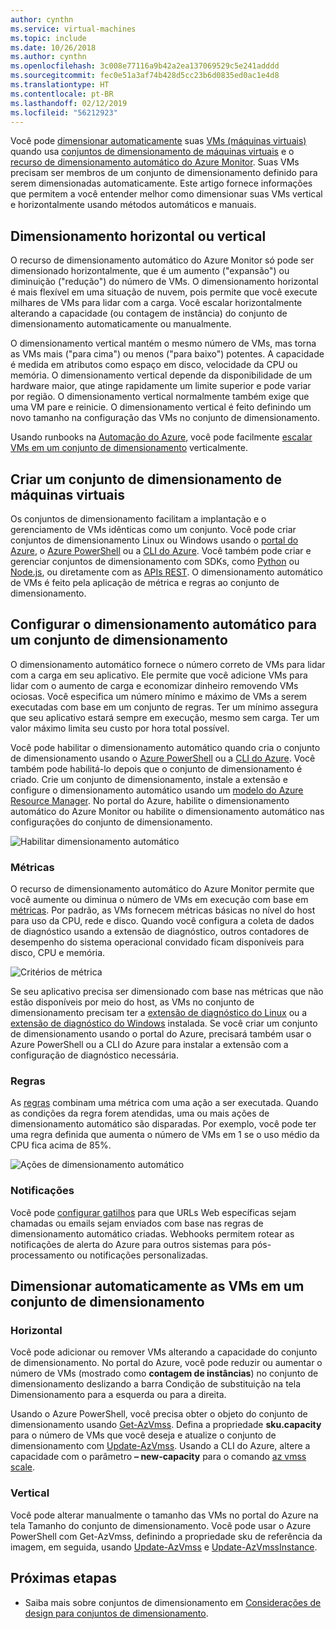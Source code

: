 ```yaml
---
author: cynthn
ms.service: virtual-machines
ms.topic: include
ms.date: 10/26/2018
ms.author: cynthn
ms.openlocfilehash: 3c008e77116a9b42a2ea137069529c5e241adddd
ms.sourcegitcommit: fec0e51a3af74b428d5cc23b6d0835ed0ac1e4d8
ms.translationtype: HT
ms.contentlocale: pt-BR
ms.lasthandoff: 02/12/2019
ms.locfileid: "56212923"
---
```

Você pode [dimensionar automaticamente](../articles/azure-monitor/platform/autoscale-best-practices.md) suas [VMs (máquinas virtuais)](../articles/virtual-machines/windows/overview.md) quando usa [conjuntos de dimensionamento de máquinas virtuais](../articles/virtual-machine-scale-sets/virtual-machine-scale-sets-overview.md) e o [recurso de dimensionamento automático do Azure Monitor](../articles/azure-monitor/platform/autoscale-overview.md). Suas VMs precisam ser membros de um conjunto de dimensionamento definido para serem dimensionadas automaticamente. Este artigo fornece informações que permitem a você entender melhor como dimensionar suas VMs vertical e horizontalmente usando métodos automáticos e manuais.

## <a name="horizontal-or-vertical-scaling"></a>Dimensionamento horizontal ou vertical

O recurso de dimensionamento automático do Azure Monitor só pode ser dimensionado horizontalmente, que é um aumento ("expansão") ou diminuição ("redução") do número de VMs. O dimensionamento horizontal é mais flexível em uma situação de nuvem, pois permite que você execute milhares de VMs para lidar com a carga. Você escalar horizontalmente alterando a capacidade (ou contagem de instância) do conjunto de dimensionamento automaticamente ou manualmente. 

O dimensionamento vertical mantém o mesmo número de VMs, mas torna as VMs mais ("para cima") ou menos ("para baixo") potentes. A capacidade é medida em atributos como espaço em disco, velocidade da CPU ou memória. O dimensionamento vertical depende da disponibilidade de um hardware maior, que atinge rapidamente um limite superior e pode variar por região. O dimensionamento vertical normalmente também exige que uma VM pare e reinicie. O dimensionamento vertical é feito definindo um novo tamanho na configuração das VMs no conjunto de dimensionamento.

Usando runbooks na [Automação do Azure](../articles/automation/automation-intro.md), você pode facilmente [ escalar VMs em um conjunto de dimensionamento](../articles/virtual-machine-scale-sets/virtual-machine-scale-sets-vertical-scale-reprovision.md) verticalmente.

## <a name="create-a-virtual-machine-scale-set"></a>Criar um conjunto de dimensionamento de máquinas virtuais

Os conjuntos de dimensionamento facilitam a implantação e o gerenciamento de VMs idênticas como um conjunto. Você pode criar conjuntos de dimensionamento Linux ou Windows usando o [portal do Azure](../articles/virtual-machine-scale-sets/virtual-machine-scale-sets-portal-create.md), o [Azure PowerShell](../articles/virtual-machines/windows/tutorial-create-vmss.md) ou a [CLI do Azure](../articles/virtual-machines/linux/tutorial-create-vmss.md). Você também pode criar e gerenciar conjuntos de dimensionamento com SDKs, como [Python](https://azure.microsoft.com/develop/python/) ou [Node.js](/nodejs/azure), ou diretamente com as [APIs REST](/rest/api/compute/virtualmachinescalesets). O dimensionamento automático de VMs é feito pela aplicação de métrica e regras ao conjunto de dimensionamento.

## <a name="configure-autoscale-for-a-scale-set"></a>Configurar o dimensionamento automático para um conjunto de dimensionamento

O dimensionamento automático fornece o número correto de VMs para lidar com a carga em seu aplicativo. Ele permite que você adicione VMs para lidar com o aumento de carga e economizar dinheiro removendo VMs ociosas. Você especifica um número mínimo e máximo de VMs a serem executadas com base em um conjunto de regras. Ter um mínimo assegura que seu aplicativo estará sempre em execução, mesmo sem carga. Ter um valor máximo limita seu custo por hora total possível.

Você pode habilitar o dimensionamento automático quando cria o conjunto de dimensionamento usando o [Azure PowerShell](../articles/azure-monitor/platform/powershell-quickstart-samples.md#create-and-manage-autoscale-settings) ou a [CLI do Azure](https://docs.microsoft.com/cli/azure/monitor/autoscale-settings). Você também pode habilitá-lo depois que o conjunto de dimensionamento é criado. Crie um conjunto de dimensionamento, instale a extensão e configure o dimensionamento automático usando um [modelo do Azure Resource Manager](../articles/virtual-machine-scale-sets/virtual-machine-scale-sets-windows-autoscale.md). No portal do Azure, habilite o dimensionamento automático do Azure Monitor ou habilite o dimensionamento automático nas configurações do conjunto de dimensionamento.

![Habilitar dimensionamento automático](./media/virtual-machines-autoscale/virtual-machines-autoscale-enable.png)
 
### <a name="metrics"></a>Métricas

O recurso de dimensionamento automático do Azure Monitor permite que você aumente ou diminua o número de VMs em execução com base em [métricas](../articles/azure-monitor/platform/autoscale-common-metrics.md). Por padrão, as VMs fornecem métricas básicas no nível do host para uso da CPU, rede e disco. Quando você configura a coleta de dados de diagnóstico usando a extensão de diagnóstico, outros contadores de desempenho do sistema operacional convidado ficam disponíveis para disco, CPU e memória.

![Critérios de métrica](./media/virtual-machines-autoscale/virtual-machines-autoscale-criteria.png)

Se seu aplicativo precisa ser dimensionado com base nas métricas que não estão disponíveis por meio do host, as VMs no conjunto de dimensionamento precisam ter a [extensão de diagnóstico do Linux](../articles/virtual-machines/linux/diagnostic-extension.md) ou a [extensão de diagnóstico do Windows](../articles/virtual-machines/windows/ps-extensions-diagnostics.md) instalada. Se você criar um conjunto de dimensionamento usando o portal do Azure, precisará também usar o Azure PowerShell ou a CLI do Azure para instalar a extensão com a configuração de diagnóstico necessária.
 
### <a name="rules"></a>Regras

As [regras](../articles/monitoring-and-diagnostics/monitoring-autoscale-scale-by-custom-metric.md) combinam uma métrica com uma ação a ser executada. Quando as condições da regra forem atendidas, uma ou mais ações de dimensionamento automático são disparadas. Por exemplo, você pode ter uma regra definida que aumenta o número de VMs em 1 se o uso médio da CPU fica acima de 85%.

![Ações de dimensionamento automático](./media/virtual-machines-autoscale/virtual-machines-autoscale-actions.png)
 
### <a name="notifications"></a>Notificações

Você pode [configurar gatilhos](../articles/azure-monitor/platform/autoscale-webhook-email.md) para que URLs Web específicas sejam chamadas ou emails sejam enviados com base nas regras de dimensionamento automático criadas. Webhooks permitem rotear as notificações de alerta do Azure para outros sistemas para pós-processamento ou notificações personalizadas.

## <a name="manually-scale-vms-in-a-scale-set"></a>Dimensionar automaticamente as VMs em um conjunto de dimensionamento

### <a name="horizontal"></a>Horizontal

Você pode adicionar ou remover VMs alterando a capacidade do conjunto de dimensionamento. No portal do Azure, você pode reduzir ou aumentar o número de VMs (mostrado como **contagem de instâncias**) no conjunto de dimensionamento deslizando a barra Condição de substituição na tela Dimensionamento para a esquerda ou para a direita.

Usando o Azure PowerShell, você precisa obter o objeto do conjunto de dimensionamento usando [Get-AzVmss](https://docs.microsoft.com/powershell/module/az.compute/get-azvmss). Defina a propriedade **sku.capacity** para o número de VMs que você deseja e atualize o conjunto de dimensionamento com [Update-AzVmss](https://docs.microsoft.com/powershell/module/az.compute/update-azvmss). Usando a CLI do Azure, altere a capacidade com o parâmetro **– new-capacity** para o comando [az vmss scale](/cli/azure/vmss?view=azure-cli-latest#az-vmss-scale).

### <a name="vertical"></a>Vertical

Você pode alterar manualmente o tamanho das VMs no portal do Azure na tela Tamanho do conjunto de dimensionamento. Você pode usar o Azure PowerShell com Get-AzVmss, definindo a propriedade sku de referência da imagem, em seguida, usando [Update-AzVmss](https://docs.microsoft.com/powershell/module/az.compute/update-azvmss) e [Update-AzVmssInstance](https://docs.microsoft.com/powershell/module/az.compute/update-azvmssinstance).

## <a name="next-steps"></a>Próximas etapas

- Saiba mais sobre conjuntos de dimensionamento em [Considerações de design para conjuntos de dimensionamento](../articles/virtual-machine-scale-sets/virtual-machine-scale-sets-design-overview.md).

